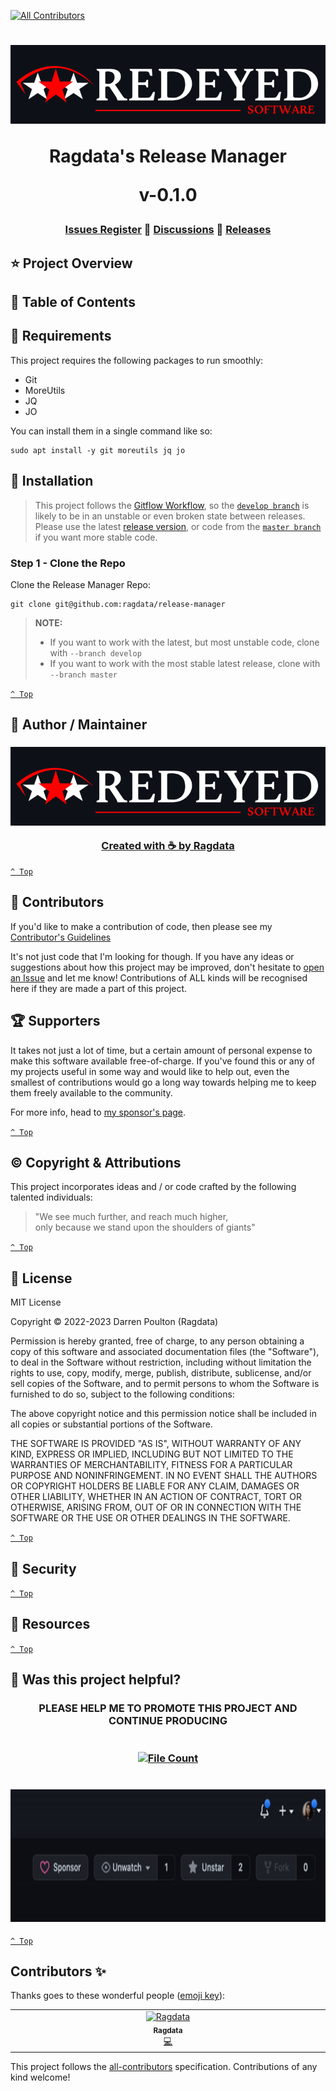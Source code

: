 <!-- ALL-CONTRIBUTORS-BADGE:START - Do not remove or modify this section -->
[![All Contributors](https://img.shields.io/badge/all_contributors-1-orange.svg?style=flat-square)](#contributors-)
<!-- ALL-CONTRIBUTORS-BADGE:END -->

<h1 align="center">

<img src="https://raw.githubusercontent.com/Ragdata/Ragdata/master/images/logo/banner/RedEyed-SW-D-800.png" alt="Ragdata - the Red-Eyed Rogue" />

Ragdata's Release Manager

v-0.1.0
</h1>

<h3 align="center">

<a href="https://github.com/ragdata/release-manager/issues">Issues Register</a>
🔸
<a href="https://github.com/ragdata/release-manager/discussions">Discussions</a>
🔸
<a href="https://github.com/Ragdata/release-manager/releases">Releases</a>

</h3>

## ⭐ Project Overview



## 📖 Table of Contents


## 🧩 Requirements

This project requires the following packages to run smoothly:

- Git
- MoreUtils
- JQ
- JO

You can install them in a single command like so:

```shell
sudo apt install -y git moreutils jq jo
```

## 📂 Installation

> This project follows the [Gitflow Workflow][gitflow], so the [`develop branch`][develop] is likely to be in an unstable or even broken state between releases.  Please use the latest [release version][release], or code from the [`master branch`][master] if you want more stable code.



### Step 1 - Clone the Repo

Clone the Release Manager Repo:

```shell
git clone git@github.com:ragdata/release-manager
```

> **NOTE:**
> * If you want to work with the latest, but most unstable code, clone with `--branch develop`
> * If you want to work with the most stable latest release, clone with `--branch master`

[`^ Top`](#-table-of-contents)

## 🚧 Author / Maintainer

<h3 align="center">
<a href="https://github.com/ragdata" target="_blank"><img src="https://raw.githubusercontent.com/Ragdata/Ragdata/master/images/logo/banner/RedEyed-SW-D-800.png" alt="RedEyed Software" />

Created with ☕ by Ragdata</a>

</h3>

[`^ Top`](#-table-of-contents)

## 💎 Contributors

If you'd like to make a contribution of code, then please see my [Contributor's Guidelines](.github/CONTRIBUTING.md)

It's not just code that I'm looking for though.  If you have any ideas or suggestions about how this project may be improved, don't hesitate to [open an Issue](https://github.com/ragdata/release-manager/issues) and let me know!  Contributions of ALL kinds will be recognised here if they are made a part of this project.

## 🏆 Supporters

It takes not just a lot of time, but a certain amount of personal expense to make this software available free-of-charge.  If you've found this or any of my projects useful in some way and would like to help out, even the smallest of contributions would go a long way towards helping me to keep them freely available to the community.

For more info, head to [my sponsor's page](https://github.com/sponsors/ragdata).

[`^ Top`](#-table-of-contents)

## ©️ Copyright & Attributions

This project incorporates ideas and / or code crafted by the following talented individuals:

> "We see much further, and reach much higher,<br>
> only because we stand upon the shoulders of giants"

[`^ Top`](#-table-of-contents)

## 📄 License

MIT License

Copyright © 2022-2023 Darren Poulton (Ragdata)

Permission is hereby granted, free of charge, to any person obtaining a copy
of this software and associated documentation files (the "Software"), to deal
in the Software without restriction, including without limitation the rights
to use, copy, modify, merge, publish, distribute, sublicense, and/or sell
copies of the Software, and to permit persons to whom the Software is
furnished to do so, subject to the following conditions:

The above copyright notice and this permission notice shall be included in all
copies or substantial portions of the Software.

THE SOFTWARE IS PROVIDED "AS IS", WITHOUT WARRANTY OF ANY KIND, EXPRESS OR
IMPLIED, INCLUDING BUT NOT LIMITED TO THE WARRANTIES OF MERCHANTABILITY,
FITNESS FOR A PARTICULAR PURPOSE AND NONINFRINGEMENT. IN NO EVENT SHALL THE
AUTHORS OR COPYRIGHT HOLDERS BE LIABLE FOR ANY CLAIM, DAMAGES OR OTHER
LIABILITY, WHETHER IN AN ACTION OF CONTRACT, TORT OR OTHERWISE, ARISING FROM,
OUT OF OR IN CONNECTION WITH THE SOFTWARE OR THE USE OR OTHER DEALINGS IN THE
SOFTWARE.


[`^ Top`](#-table-of-contents)


## 🔐 Security



[`^ Top`](#-table-of-contents)


## 📖 Resources



[`^ Top`](#-table-of-contents)


## 🎉 Was this project helpful?

<h3 align=center>
PLEASE HELP ME TO PROMOTE THIS PROJECT AND CONTINUE PRODUCING
<br/><br/><br/>
<a href="https://github.com/sponsors/ragdata" target="_blank"><img src="https://img.shields.io/badge/support_this_project-gray?style=for-the-badge&logo=GitHub-Sponsors&logoColor=#white?style=for-the-badge" alt="File Count"></a>
<br/><br/><br/>
<img src="https://raw.githubusercontent.com/Ragdata/Ragdata/master/images/social/howtostar.gif" width="800" height="212" />
</h3>


[`^ Top`](#-table-of-contents)

[gitflow]: https://nvie.com/posts/a-successful-git-branching-model/
[develop]: https://github.com/Ragdata/release-manager/tree/develop
[release]: https://github.com/Ragdata/release-manager/releases
[master]: https://github.com/Ragdata/release-manager/tree/master


## Contributors ✨

Thanks goes to these wonderful people ([emoji key](https://allcontributors.org/docs/en/emoji-key)):

<!-- ALL-CONTRIBUTORS-LIST:START - Do not remove or modify this section -->
<!-- prettier-ignore-start -->
<!-- markdownlint-disable -->
<table>
  <tbody>
    <tr>
      <td align="center" valign="top" width="14.28%"><a href="https://ragdata.dev/"><img src="https://avatars.githubusercontent.com/u/6827931?v=4?s=100" width="100px;" alt="Ragdata"/><br /><sub><b>Ragdata</b></sub></a><br /><a href="https://github.com/Ragdata/release-manager/commits?author=Ragdata" title="Code">💻</a></td>
    </tr>
  </tbody>
</table>

<!-- markdownlint-restore -->
<!-- prettier-ignore-end -->

<!-- ALL-CONTRIBUTORS-LIST:END -->

This project follows the [all-contributors](https://github.com/all-contributors/all-contributors) specification. Contributions of any kind welcome!
